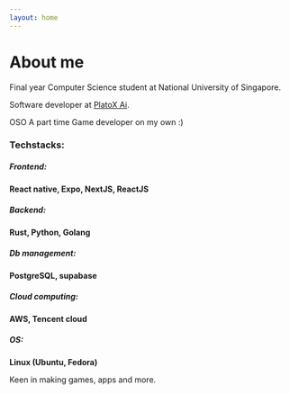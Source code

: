 ```yaml
---
layout: home
---
```

# About me

Final year Computer Science student at National University of Singapore.

Software developer at [PlatoX Ai](https://platox.ai/).

OSO A part time Game developer on my own :)

### Techstacks:

##### Frontend: 
**React native, Expo, NextJS, ReactJS**

##### Backend: 
**Rust, Python, Golang**

##### Db management: 
**PostgreSQL, supabase**

##### Cloud computing: 
**AWS, Tencent cloud**

##### OS: 
**Linux (Ubuntu, Fedora)**

Keen in making games, apps and more.
